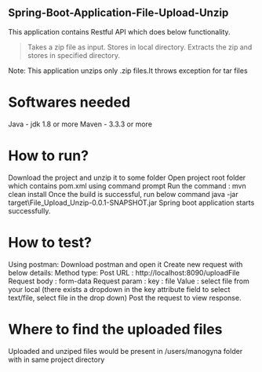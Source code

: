 ## Spring-Boot-Application-File-Upload-Unzip

This application contains Restful API which does below functionality.
> Takes a zip file as input.
> Stores in local directory.
> Extracts the zip and stores in specified directory.

Note: This application unzips only .zip files.It throws exception for tar files

# Softwares needed
Java - jdk 1.8 or more
Maven - 3.3.3 or more

# How to run?
Download the project and unzip it to some folder
Open project root folder which contains pom.xml using command prompt
Run the command : mvn clean install
Once the build is successful, run below command
java -jar target\File_Upload_Unzip-0.0.1-SNAPSHOT.jar
Spring boot application starts successfully.

# How to test?

Using postman:
Download postman and open it
Create new request with below details:
Method type: Post
URL : http://localhost:8090/uploadFile
Request body : form-data
Request param : 
key : file 
Value : select file from your local (there exists a dropdown in the key attribute field to select text/file, select file in the drop down)
Post the request to view response.

# Where to find the uploaded files

Uploaded and unziped files would be present in /users/manogyna folder with in same project directory
